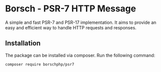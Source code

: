 # Borsch - PSR-7 HTTP Message

A simple and fast PSR-7 and PSR-17 implementation.
It aims to provide an easy and efficient way to handle HTTP requests and responses.

## Installation

The package can be installed via composer. Run the following command:

`composer require borschphp/psr7`
